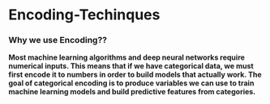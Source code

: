 # Encoding-Techinques

### Why we use Encoding??<br>

<b>Most machine learning algorithms and deep neural networks require numerical inputs. This means that if we have categorical data, we must first encode it to numbers in order to build models that actually work.
The goal of categorical encoding is to produce variables we can use to train machine learning models and build predictive features from categories.</b>
